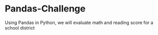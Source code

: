# Pandas-Challenge
Using Pandas in Python, we will evaluate math and reading score for a school district

